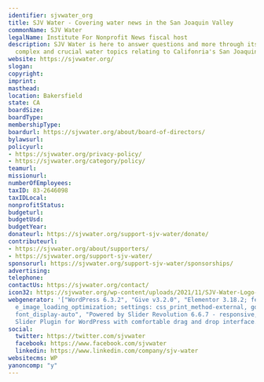 ```yaml
---
identifier: sjvwater_org
title: SJV Water - Covering water news in the San Joaquin Valley
commonName: SJV Water
legalName: Institute For Nonprofit News fiscal host
description: SJV Water is here to answer questions and more through its coverage of
  complex and crucial water topics relating to Califonria's San Joaquin Valley.
website: https://sjvwater.org/
slogan:
copyright:
imprint:
masthead:
location: Bakersfield
state: CA
boardSize:
boardType:
membershipType:
boardurl: https://sjvwater.org/about/board-of-directors/
bylawsurl:
policyurl:
- https://sjvwater.org/privacy-policy/
- https://sjvwater.org/category/policy/
teamurl:
missionurl:
numberOfEmployees:
taxID: 83-2646098
taxIDLocal:
nonprofitStatus:
budgeturl:
budgetUsd:
budgetYear:
donateurl: https://sjvwater.org/support-sjv-water/donate/
contributeurl:
- https://sjvwater.org/about/supporters/
- https://sjvwater.org/support-sjv-water/
sponsorurl: https://sjvwater.org/support-sjv-water/sponsorships/
advertising:
telephone:
contactUs: https://sjvwater.org/contact/
icon32: https://sjvwater.org/wp-content/uploads/2021/11/SJV-Water-Logo-Color-resize-png-150x150.png
webgenerator: '["WordPress 6.3.2", "Give v3.2.0", "Elementor 3.18.2; features: block_editor_assets_optimize,
  e_image_loading_optimization; settings: css_print_method-external, google_font-enabled,
  font_display-auto", "Powered by Slider Revolution 6.6.7 - responsive, Mobile-Friendly
  Slider Plugin for WordPress with comfortable drag and drop interface."]'
social:
  twitter: https://twitter.com/sjvwater
  facebook: https://www.facebook.com/sjvwater
  linkedin: https://www.linkedin.com/company/sjv-water
websitecms: WP
yanoncomp: "y"
---
```

